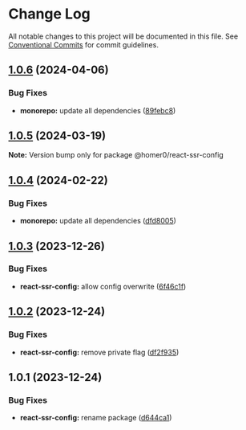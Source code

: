 # Change Log

All notable changes to this project will be documented in this file.
See [Conventional Commits](https://conventionalcommits.org) for commit guidelines.

## [1.0.6](https://github.com/homer0/packages/compare/@homer0/react-ssr-config@1.0.5...@homer0/react-ssr-config@1.0.6) (2024-04-06)

### Bug Fixes

- **monorepo:** update all dependencies ([89febc8](https://github.com/homer0/packages/commit/89febc8e7f8e2be2cbc0655f6452b10a22c86934))

## [1.0.5](https://github.com/homer0/packages/compare/@homer0/react-ssr-config@1.0.4...@homer0/react-ssr-config@1.0.5) (2024-03-19)

**Note:** Version bump only for package @homer0/react-ssr-config

## [1.0.4](https://github.com/homer0/packages/compare/@homer0/react-ssr-config@1.0.3...@homer0/react-ssr-config@1.0.4) (2024-02-22)

### Bug Fixes

- **monorepo:** update all dependencies ([dfd8005](https://github.com/homer0/packages/commit/dfd80057bf5a5259d0324ca5eecf6e42a58db817))

## [1.0.3](https://github.com/homer0/packages/compare/@homer0/react-ssr-config@1.0.2...@homer0/react-ssr-config@1.0.3) (2023-12-26)

### Bug Fixes

- **react-ssr-config:** allow config overwrite ([6f46c1f](https://github.com/homer0/packages/commit/6f46c1f1c8842aeb3d453aeee75375a012c9a07f))

## [1.0.2](https://github.com/homer0/packages/compare/@homer0/react-ssr-config@1.0.1...@homer0/react-ssr-config@1.0.2) (2023-12-24)

### Bug Fixes

- **react-ssr-config:** remove private flag ([df2f935](https://github.com/homer0/packages/commit/df2f935b22a7d2d0ecca2a6f05afdd9daf52ed41))

## 1.0.1 (2023-12-24)

### Bug Fixes

- **react-ssr-config:** rename package ([d644ca1](https://github.com/homer0/packages/commit/d644ca15e122b02801c97bc9bf6bdfb3c5186dd1))
